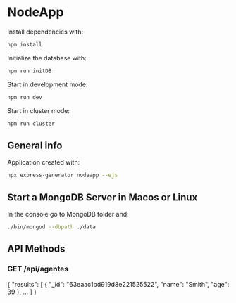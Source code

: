 # NodeApp

Install dependencies with:

```sh
npm install
```

Initialize the database with:

```sh
npm run initDB
```

Start in development mode:

```sh
npm run dev
```

Start in cluster mode:

```sh
npm run cluster
```

## General info

Application created with:

```sh
npx express-generator nodeapp --ejs
```

## Start a MongoDB Server in Macos or Linux

In the console go to MongoDB folder and:

```sh
./bin/mongod --dbpath ./data
```

## API Methods

### GET /api/agentes
{
    "results": [
        {
            "_id": "63eaac1bd919d8e221525522",
            "name": "Smith",
            "age": 39
        },
        ...
    ]
}
